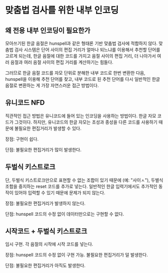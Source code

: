 # 맞춤법 검사를 위한 내부 인코딩

## 왜 전용 내부 인코딩이 필요한가

모아쓰기된 한글 음절은 hunspell과 같은 형태론 기반 맞춤법 검사에
적합하지 않다. 맞춤법 검사 시스템은 단어 사이의 편집 거리가 얼마나
되느냐를 이용해서 추천할 단어를 고르게 되는데, 한글 음절에 대한 코드를
가지고 음절 사이의 편집 거리, 더 나아가서 여러 음절과 여러 음절 사이의
편집 거리를 계산하기는 힘들다.

그러므로 한글 음절 코드를 자모 단위로 분해한 내부 코드로 한번 변환한
다음, hunspell을 이용해 추천 단어를 찾고, 내부 코드로 된 추천 단어를
다시 일반적인 한글 음절로 변환하는 게 가장 자연스러운 접근 방법이다.

## 유니코드 NFD

직관적인 접근 방법은 유니코드에 들어 있는 인코딩을 사용하는 방법이다.
한글 자모 코드가 그것이다. 하지만, 유니코드의 한글 자모는 초성과
종성을 다른 코드를 사용하기 때문에 불필요한 편집거리가 발생할 수 있다.

장점: 구현이 쉽다.

단점: 불필요한 편집거리가 많이 발생한다.

## 두벌식 키스트로크

단, 두벌식 키스트로크만으로 표현할 수 없는 조합이 있기 때문에 (예:
"사이ㅅ"), 두벌식 조합을 중지하는 reset 코드를 추가로 넣는다. 일반적인
한글 입력기에서도 추가적인 동작이 있어야 입력할 수 있기 때문에 문제가
되지 않는다.

장점: 불필요한 편집거리가 발생하지 않는다.

단점: hunspell 코드의 수정 없이 데이터만으로는 구현할 수 없다.

## 시작코드 + 두벌식 키스트로크

임시 구현. 각 음절의 시작에 시작 코드를 넣는다.

장점: hunspell 코드의 수정 없이 구현 가능. 불필요한 편집거리가 덜 발생한다.

단점: 불필요한 편집거리가 아직도 발생한다.


